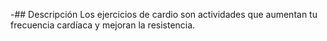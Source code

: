-## Descripción
Los ejercicios de cardio son actividades que aumentan tu frecuencia cardíaca y mejoran la resistencia.